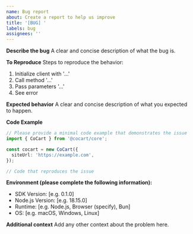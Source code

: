 ```yaml
---
name: Bug report
about: Create a report to help us improve
title: '[BUG] '
labels: bug
assignees: ''
---
```


**Describe the bug**
A clear and concise description of what the bug is.

**To Reproduce**
Steps to reproduce the behavior:

1. Initialize client with '...'
2. Call method '...'
3. Pass parameters '...'
4. See error

**Expected behavior**
A clear and concise description of what you expected to happen.

**Code Example**

```typescript
// Please provide a minimal code example that demonstrates the issue
import { CoCart } from '@cocart/core';

const cocart = new CoCart({
  siteUrl: 'https://example.com',
});

// Code that reproduces the issue
```

**Environment (please complete the following information):**

- SDK Version: [e.g. 0.1.0]
- Node.js Version: [e.g. 18.15.0]
- Runtime: [e.g. Node.js, Browser (specify), Bun]
- OS: [e.g. macOS, Windows, Linux]

**Additional context**
Add any other context about the problem here.
